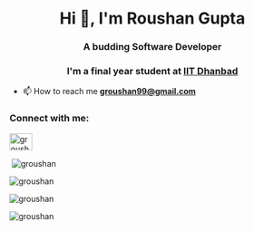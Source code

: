 <h1 align="center">Hi 👋, I'm Roushan Gupta</h1>
<h3 align="center">A budding Software Developer</h3>
<h3 align="center">I'm a final year student at <a href="https://www.iitism.ac.in/">IIT Dhanbad</a> </h3>

- 📫 How to reach me **groushan99@gmail.com**

<h3 align="left">Connect with me:</h3>
<p align="left">
 <a href="https://www.linkedin.com/in/groushan/" target="blank"><img align="center" src="https://raw.githubusercontent.com/rahuldkjain/github-profile-readme-generator/master/src/images/icons/Social/linked-in-alt.svg" alt="groushan" height="30" width="40" /></a> 
<!-- <a href="https://twitter.com/" target="blank"><img align="center" src="https://raw.githubusercontent.com/rahuldkjain/github-profile-readme-generator/master/src/images/icons/Social/twitter.svg" alt="groushan" height="30" width="40" /></a>  -->
</p>

<p>&nbsp;<img align="center" src="https://github-readme-stats.vercel.app/api?username=groushan&show_icons=true&locale=en&theme=radical" alt="groushan" /></p>
<p><img src="https://github-readme-stats.vercel.app/api/top-langs?username=groushan&show_icons=true&locale=en&layout=compact&theme=radical" alt="groushan" /></p>

<p align="left">
<img align="center" src="http://github-readme-streak-stats.herokuapp.com?user=groushan&show_icons=true&locale=en&layout=compact&theme=radical" alt="groushan" / />
</p>
<p align="left"> <img src="https://komarev.com/ghpvc/?username=groushan&label=Profile%20views&color=0e75b6&style=flat" alt="groushan" /> </p>


<!-- ## <p align="center">  Thank you awesome sponsors 💚 </p>

<p>Thank you to the folks for <a href="https://github.com/sponsors/groushan">sponsoring</a> my work:</p> -->



<!-- <a href="https://github.com/"><img title="" src="https://github.com/xyz.png" width="32"></a> -->

